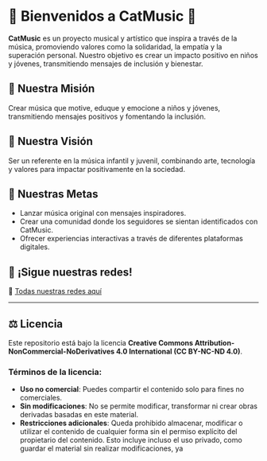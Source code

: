 # 🌟 Bienvenidos a CatMusic 🌟

**CatMusic** es un proyecto musical y artístico que inspira a través de la música, promoviendo valores como la solidaridad, la empatía y la superación personal. Nuestro objetivo es crear un impacto positivo en niños y jóvenes, transmitiendo mensajes de inclusión y bienestar.

## 🎤 Nuestra Misión
Crear música que motive, eduque y emocione a niños y jóvenes, transmitiendo mensajes positivos y fomentando la inclusión.

## 🚀 Nuestra Visión
Ser un referente en la música infantil y juvenil, combinando arte, tecnología y valores para impactar positivamente en la sociedad.

## 🎯 Nuestras Metas
- Lanzar música original con mensajes inspiradores.
- Crear una comunidad donde los seguidores se sientan identificados con CatMusic.
- Ofrecer experiencias interactivas a través de diferentes plataformas digitales.

## 📌 ¡Sigue nuestras redes!
🔗 [Todas nuestras redes aquí](https://linktr.ee/catmusicbyofficial)

---

## ⚖️ Licencia
Este repositorio está bajo la licencia **Creative Commons Attribution-NonCommercial-NoDerivatives 4.0 International (CC BY-NC-ND 4.0)**.

### Términos de la licencia:
- **Uso no comercial**: Puedes compartir el contenido solo para fines no comerciales.
- **Sin modificaciones**: No se permite modificar, transformar ni crear obras derivadas basadas en este material.
- **Restricciones adicionales**: Queda prohibido almacenar, modificar o utilizar el contenido de cualquier forma sin el permiso explícito del propietario del contenido. Esto incluye incluso el uso privado, como guardar el material sin realizar modificaciones, ya


